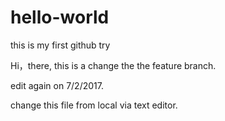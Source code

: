 # hello-world
this is my first github try

Hi，there,
this is a change the the feature branch. 


edit again on 7/2/2017.

change this file from local via text editor.